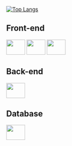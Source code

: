 [![Top Langs](https://github-readme-stats.vercel.app/api/top-langs/?username=lorenzotsouza&layout=compact&langs_count=10&theme=github_dark)](https://github.com/lorenzotsouza)
 
## Front-end
<img src="https://cdn.jsdelivr.net/gh/devicons/devicon/icons/html5/html5-original.svg" width="50" height="40" style="max-width:100%;"></img>
<img src="https://cdn.jsdelivr.net/gh/devicons/devicon/icons/css3/css3-original.svg" width="50" height="40" style="max-width:100%;"></img>
<img src="https://cdn.jsdelivr.net/gh/devicons/devicon/icons/javascript/javascript-original.svg" width="50" height="40" style="max-width:100%;"></img>

## Back-end
<img src="https://cdn.jsdelivr.net/gh/devicons/devicon/icons/nodejs/nodejs-original.svg" width="50" height="40" style="max-width:100%;"></img>

## Database
<img src="https://cdn.jsdelivr.net/gh/devicons/devicon/icons/mysql/mysql-original.svg" width="50" height="40" style="max-width:100%;"></img>
